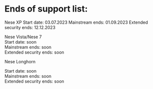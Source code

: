# Ends of support list: 
Nese XP    Start date: 03.07.2023   Mainstream ends: 01.09.2023     Extended security ends: 12.12.2023 

Nese Vista/Nese 7                  
Start date: soon                   
Mainstream ends: soon              
Extended security ends: soon 


Nese Longhorn 

Start date: soon                   
Mainstream ends: soon              
Extended security ends: soon
